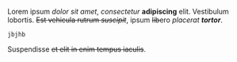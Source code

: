
Lorem ipsum *dolor sit amet*, *consectetur* **adipiscing** elit.
Vestibulum lobortis. ~~Est vehicula rutrum *suscipit*~~, ipsum ~~lib~~ero *placerat **tortor***.
    
    jbjhb
Suspendisse ~~et elit in enim tempus iaculis~~.


